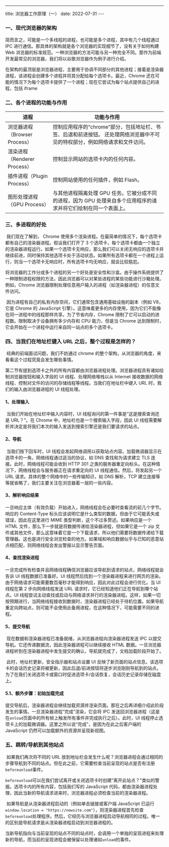 ---

title: 浏览器工作原理（一）
date: 2022-07-31
---​

### 一、现代浏览器的架构

​ 简而言之，可能是一个多线程的进程，也可能是多个进程，其中有几个线程通过 IPC 进行通信。那具体的架构就是各个浏览器的实现细节了，没有关于如何构建 Web 浏览器的标准规范。一种浏览器的方法可能与另一种完全不同。那作为前端开发最常见的浏览器，我们将以谷歌浏览器作为例子进行介绍。

​ 在架构的最顶层是浏览器进程，主要用于协调不同部分的其他进程；接着是渲染器进程，该进程会创建多个进程并将其分配给每个选项卡。最近，Chrome 还在可能的情况下为每个选项卡提供了一个进程；现在它尝试为每个站点提供自己的进程，包括 iframe

### 二、各个进程的功能与作用

| 进程                          | 功能与作用                                                                                                                  |
| ----------------------------- | --------------------------------------------------------------------------------------------------------------------------- |
| 浏览器进程（Browser Process） | 控制应用程序的“chrome”部分，包括地址栏、书签、后退和前进按钮。 还处理网络浏览器中不可见的特权部分，例如网络请求和文件访问。 |
| 渲染进程（Renderer Process）  | 控制显示网站的选项卡内的任何内容。                                                                                          |
| 插件进程（Plugin Process）    | 控制网站使用的任何插件，例如 Flash。                                                                                        |
| 图形处理进程（GPU Process）   | 与其他进程隔离处理 GPU 任务。它被分成不同的进程，因为 GPU 处理来自多个应用程序的请求并将它们绘制在同一个表面上。            |

### 三、多进程的好处

​ 我们现在了解到， Chrome 使用多个渲染进程。在最简单的情况下，每个选项卡都有自己的渲染器进程。假设我们打开了 3 个选项卡，每个选项卡都由一个独立的渲染器进程运行。如果一个选项卡无响应，那么我们可以关闭无响应的选项卡并继续前进，同时保持其他选项卡处于活动状态。如果所有选项卡都在一个进程上运行，则当一个选项卡无响应时，所有选项卡均无响应，就会比较尴尬。

​ 将浏览器的工作分成多个进程的另一个好处是安全性和沙盒。由于操作系统提供了一种限制进程权限的方法，因此浏览器可以对某些进程的某些功能进行沙箱处理。例如，Chrome 浏览器限制处理任意用户输入的进程（如渲染器进程）的任意文件访问。

​ 因为进程有自己的私有内存空间，它们通常包含通用基础设施的副本（例如 V8，它是 Chrome 的 JavaScript 引擎）。这意味着更多的内存使用，因为它们不能像在同一进程中的线程那样共享。为了节省内存，Chrome 限制了它可以启动的进程数。限制取决于设备拥有多少内存和 CPU 能力，但是当 Chrome 达到限制时，它会开始在一个进程中运行来自同一站点的多个选项卡。

### 四、当我们在地址栏键入 URL 之后，整个过程是怎样的？

​ 经典的前端面试问题，我们不妨通过 chrome 的整个架构，从浏览器的角度，来看看这个过程究竟会发生哪些事情。

​ 第二节有提到选项卡之外的所有内容都由浏览器进程处理。浏览器进程具有诸如绘制浏览器按钮和输入字段的 UI 线程、处理网络堆栈以从 Internet 接收数据的网络线程、控制对文件的访问的存储线程等线程。当我们在地址栏中键入 URL 时，我们的输入由浏览器进程的 UI 线程处理。

#### 1、处理输入

​ 当我们开始在地址栏中输入内容时，UI 线程询问的第一件事是“这是搜索查询还是 URL？”。在 Chrome 中，地址栏也是一个搜索输入字段，因此 UI 线程需要解析并决定是将我们本次的输入发送到搜索引擎还是我们要请求的站点。

#### 2、导航

​ 当我们按下回车时，UI 线程会发起网络调用以获取站点内容。加载微调器显示在选项卡的一角，网络线程通过适当的协议，如 DNS 查找和为请求建立 TLS 连接。此时，网络线程可能会收到 HTTP 301 之类的服务器重定向标头。在这种情况下，网络线程会与服务器正在请求重定向的 UI 线程通信。然后，将发起另一个 URL 请求。具体的整个网络中的一些传输知识，如 DNS 解析，TCP 建立连接等等就省略了，我们主要关注在浏览器着一层的一些内容。

#### 3、解析响应结果

​ 一旦响应主体（有效负载）开始进入，网络线程会在必要时查看流的前几个字节。响应的 Content-Type 标头应该说明它是什么类型的数据，但由于它可能丢失或错误，因此在这里进行 MIME 类型判断，这个不过多赘述。如果响应是一个 HTML 文件，那么下一步就是将数据传递给渲染器进程，但如果它是一个 zip 文件或其他文件，那么这意味着它是一个下载请求，所以他们需要将数据传递给下载管理器。这也是进行安全浏览检查的地方。如果域和响应数据似乎与已知的恶意站点相匹配，则网络线程会发出警报以显示警告页面。

#### 4、查找渲染进程

​ 一旦完成所有检查并且网络线程确信浏览器应该导航到请求的站点，网络线程就会告诉 UI 线程数据已准备好。UI 线程然后找到一个渲染器进程来进行网页的渲染。由于网络请求可能需要数百毫秒才能得到响应，因此对此过程会进行优化。当 UI 线程在第 2 步向网络线程发送 URL 请求时，它已经知道他们正在导航到哪个站点。UI 线程尝试主动查找或启动与网络请求并行的渲染器进程。这样，如果一切按预期进行，当网络线程接收到数据时，渲染器进程已经处于待机位置。如果导航重定向跨站点，则可能不会使用此备用进程，在这种情况下，可能需要不同的进程。

#### 5、提交导航

​ 现在数据和渲染器进程已准备就绪，从浏览器进程向渲染器进程发送 IPC 以提交导航。它还传递数据流，因此渲染器进程可以继续接收 HTML 数据。一旦浏览器进程听到在渲染器进程中发生提交的确认，导航就完成了，文档加载阶段开始了。

​ 此时，地址栏更新，安全指示器和站点设置 UI 反映了新页面的站点信息。该选项卡的会话历史记录将被更新，因此后退/前进按钮将逐步浏览刚刚导航到的站点。为了在我们关闭选项卡或窗口时促进选项卡/会话恢复，会话历史记录存储在磁盘上。

#### 5.1、额外步骤：初始加载完成

​ 提交导航后，渲染器进程会继续加载资源并渲染页面。那在之后再详细介绍此阶段发生的事情。一旦渲染器进程“完成”渲染，它会将 IPC 发送回浏览器进程（这是在`onload`页面中的所有帧上触发所有事件并完成执行之后）。此时，UI 线程停止选项卡上的加载微调器。这里之所以说“完成”，是因为在此之后客户端的 JavaScript 仍然可以加载额外的资源并呈现新视图。

### 五、跳转/导航到其他站点

​ 如果我们再次将不同的 URL 放到地址栏会发生什么呢？浏览器进程会通过相同的步骤导航到不同的站点。但在此之前，它需要检查当前呈现的站点是否有注册`beforeunload`事件。

​ `beforeunload`可以在我们尝试离开或关闭选项卡时创建“离开此站点？”类似的警报。选项卡内的所有内容，包括我们写的 JavaScript 代码，都由渲染器进程处理，因此当新的导航请求进来时，浏览器进程必须检查当前的渲染器进程。

​ 如果导航是从渲染器进程启动的（例如单击链接或客户端 JavaScript 已运行`window.location = "https://newsite.com"`），则渲染器进程首先检查`beforeunload`处理程序。然后，它经历与浏览器进程启动导航相同的过程。唯一的区别是导航请求是从渲染器进程启动到浏览器进程的。

​ 当新导航指向与当前呈现的站点不同的站点时，会调用一个单独的呈现进程来处理新的导航，而当前的呈现进程会被保留以处理诸如`unload`的事件。
